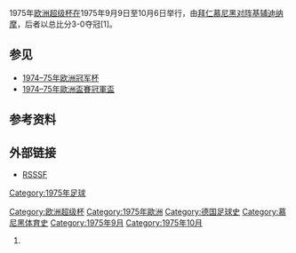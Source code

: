 1975年[欧洲超级杯在](https://zh.wikipedia.org/wiki/欧洲超级杯 "wikilink")1975年9月9日至10月6日举行，由[拜仁慕尼黑对阵](../Page/拜仁慕尼黑足球俱乐部.md "wikilink")[基辅迪纳摩](https://zh.wikipedia.org/wiki/基辅迪纳摩 "wikilink")，后者以总比分3-0夺冠\[1\]。

## 参见

  - [1974–75年欧洲冠军杯](https://zh.wikipedia.org/wiki/1974–75年欧洲冠军杯 "wikilink")
  - [1974–75年歐洲盃賽冠軍盃](../Page/1974–75年歐洲盃賽冠軍盃.md "wikilink")

## 参考资料

## 外部链接

  - [RSSSF](http://www.rsssf.com/ec/ec197475.html#sc)

[Category:1975年足球](https://zh.wikipedia.org/wiki/Category:1975年足球 "wikilink")

[Category:欧洲超级杯](https://zh.wikipedia.org/wiki/Category:欧洲超级杯 "wikilink")
[Category:1975年歐洲](https://zh.wikipedia.org/wiki/Category:1975年歐洲 "wikilink")
[Category:德国足球史](https://zh.wikipedia.org/wiki/Category:德国足球史 "wikilink")
[Category:慕尼黑体育史](https://zh.wikipedia.org/wiki/Category:慕尼黑体育史 "wikilink")
[Category:1975年9月](https://zh.wikipedia.org/wiki/Category:1975年9月 "wikilink")
[Category:1975年10月](https://zh.wikipedia.org/wiki/Category:1975年10月 "wikilink")

1.